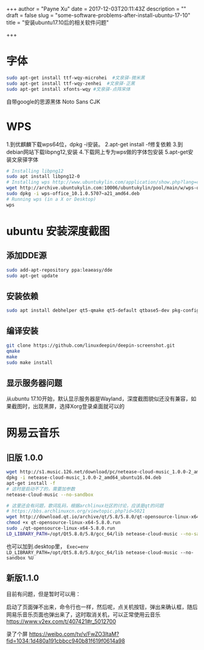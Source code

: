 +++
author = "Payne Xu"
date = 2017-12-03T20:11:43Z
description = ""
draft = false
slug = "some-software-problems-after-install-ubuntu-17-10"
title = "安装ubuntu17.10后的相关软件问题"

+++

# 字体
```bash
sudo apt-get install ttf-wqy-microhei  #文泉驿-微米黑
sudo apt-get install ttf-wqy-zenhei  #文泉驿-正黑
sudo apt-get install xfonts-wqy #文泉驿-点阵宋体
```
自带google的思源黑体 Noto Sans CJK
# WPS
1.到优麒麟下载wps64位，dpkg -i安装。
2.apt-get install -f修复依赖
3.到debian网站下载libpng12,安装
4.下载网上专为wps做的字体包安装
5.apt-get安装文泉驿字体

```bash
# Installing libpng12
sudo apt install libpng12-0
# Installing wps http://www.ubuntukylin.com/application/show.php?lang=cn&id=278
wget http://archive.ubuntukylin.com:10006/ubuntukylin/pool/main/w/wps-office/wps-office_10.1.0.6115_amd64.deb
sudo dpkg -i wps-office_10.1.0.5707~a21_amd64.deb
# Running wps (in a X or Desktop)
wps 
```

# ubuntu 安装深度截图
## 添加DDE源
```bash
sudo add-apt-repository ppa:leaeasy/dde
sudo apt-get update
```
## 安装依赖
```bash
sudo apt install debhelper qt5-qmake qt5-default qtbase5-dev pkg-config libqt5svg5-dev libqt5x11extras5-dev qttools5-dev-tools libxcb-util0-dev libstartup-notification0-dev qtbase5-private-dev qtmultimedia5-dev x11proto-xext-dev libmtdev-dev libegl1-mesa-dev x11proto-record-dev libxtst-dev libudev-dev libfontconfig1-dev libfreetype6-dev libglib2.0-dev libxrender-dev libdtkwidget-dev deepin-notifications libdtkwm-dev
```
## 编译安装
```bash
git clone https://github.com/linuxdeepin/deepin-screenshot.git
qmake
make
sudo make install
```

## 显示服务器问题
从ubuntu 17.10开始，默认显示服务器是Wayland，深度截图貌似还没有兼容，如果截图时，出现黑屏，选择Xorg登录桌面就可以的


# 网易云音乐
## 旧版 1.0.0
```bash
wget http://s1.music.126.net/download/pc/netease-cloud-music_1.0.0-2_amd64_ubuntu16.04.deb
dpkg -i netease-cloud-music_1.0.0-2_amd64_ubuntu16.04.deb
apt-get install -f
# 这时是启动不了的，需要加参数
netease-cloud-music --no-sandbox

# 这里还会有问题，歌词乱码，根据archlinux社区的讨论，应该是qt的问题
# https://bbs.archlinuxcn.org/viewtopic.php?id=5021
wget http://download.qt.io/archive/qt/5.8/5.8.0/qt-opensource-linux-x64-5.8.0.run
chmod +x qt-opensource-linux-x64-5.8.0.run
sudo ./qt-opensource-linux-x64-5.8.0.run
LD_LIBRARY_PATH=/opt/Qt5.8.0/5.8/gcc_64/lib netease-cloud-music --no-sandbox
```

也可以加到.desktop里，
`Exec=env LD_LIBRARY_PATH=/opt/Qt5.8.0/5.8/gcc_64/lib netease-cloud-music --no-sandbox %U`

## 新版1.1.0
目前有问题，但是暂时可以用：

启动了页面弹不出来，命令行也一样，然后呢，点关机按钮，弹出来确认框，随后网易乐音乐页面也弹出来了，这时取消关机，可以正常使用云音乐
https://www.v2ex.com/t/407421#r_5012700

录了个屏 https://weibo.com/tv/v/FwZO3ltaM?fid=1034:1d480a191cbbcc940b81f619f0614a98

